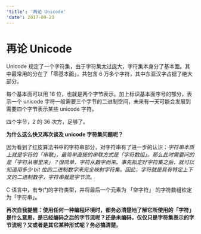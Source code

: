 ```yaml
---
'title': '再论 Unicode'
'date': 2017-09-23
---
```

# 再论 Unicode

Unicode 规定了一个字符集，由于字符集太过庞大，字符集本身分了基本面。其中最常用的分在了「零基本面」，共包含 6 万多个字符，其中东亚汉字占据了绝大部分。

每个基本面可以用 16 位，也就是两个字节表示。加上标识基本面序号的部分，表示一个 unicode 字符一般需要三个字节的二进制空间，未来有一天可能会发展到需要四个字节表示某些 unicode 字符。

四个字节，2 的 36 次方，足够了。

**为什么这么快又再次谈及 unicode 字符集问题呢？**

因为看到了红皮算法书中的字符串部分，对字符串有了进一步的认识：*字符串本质上就是字符的「串联」，最简单直接的串联方式是「字符数组」。那么此时需要问的是「字符从哪里来」？很简单，字符从数字而来。事先拟定好字符集之后，就可以知道用多少 bit 位的二进制数字来完全映射字符集。因此，字符就是具有特定上下文的二进制数字，字符串就是字节流。*

C 语言中，有专门的字符类型，并将最后一个元素为 「空字符」 的字符数组钦定为「字符串」。

**再次自我提醒：使用任何一种编程环境时，都务必清楚地了解它所使用的「字符」是什么意思，是已经编码之后的字节流呢？还是未编码，仅仅只是字符集表示的字节流呢？又或者是其它某种形式呢？务必搞清楚。**
